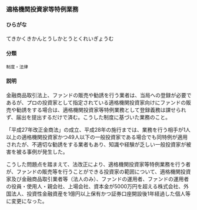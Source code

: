 <div style="display:none;">

## [あ行](securities-terms?id=あ行)
## [か行](securities-terms?id=か行)
## [さ行](securities-terms?id=さ行)
## [た行](securities-terms?id=た行)

</div>

### 適格機関投資家等特例業務

#### ひらがな

てきかくきかんとうしかとうとくれいぎょうむ

#### 分類

`制度・法律`

#### 説明

金融商品取引法上、ファンドの販売や勧誘を行う業者は、当局への登録が必要であるが、プロの投資家として指定されている適格機関投資家向けにファンドの販売や勧誘をする場合は、適格機関投資家等特例業務として登録義務は課せられず、届出を提出するだけで済む。こうした制度に基づいた業務のこと。
 
「平成27年改正金商法」の成立、平成28年の施行までは、業務を行う相手が1人以上の適格機関投資家かつ49人以下の一般投資家である場合でも同特例が適用されたが、不適切な勧誘をする業者もあり、知識や経験が乏しい一般投資家が被害を被る事例が発生した。
 
こうした問題点を踏まえて、法改正により、適格機関投資家等特例業務を行う者が、ファンドの販売等を行うことができる投資家の範囲について、適格機関投資家及び金融商品取引業者等（法人のみ）、ファンドの運用者、ファンドの運用者の役員・使用人・親会社、上場会社、資本金が5000万円を超える株式会社、外国法人、投資性金融資産を1億円以上保有かつ証券口座開設後1年経過した個人等に変更になった。

<div style="display:none;">

## [な行](securities-terms?id=な行)
## [は行](securities-terms?id=は行)
## [ま行](securities-terms?id=ま行)
## [や行](securities-terms?id=や行)
## [ら行](securities-terms?id=ら行)
## [わ行](securities-terms?id=わ行)
## [英数字・記号](securities-terms?id=英数字・記号)

</div>

